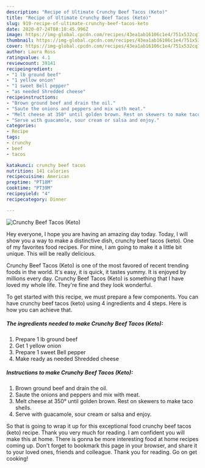 ```yaml
---
description: "Recipe of Ultimate Crunchy Beef Tacos (Keto)"
title: "Recipe of Ultimate Crunchy Beef Tacos (Keto)"
slug: 919-recipe-of-ultimate-crunchy-beef-tacos-keto
date: 2020-07-24T08:10:45.996Z
image: https://img-global.cpcdn.com/recipes/43ea1ab16106c1e4/751x532cq70/crunchy-beef-tacos-keto-recipe-main-photo.jpg
thumbnail: https://img-global.cpcdn.com/recipes/43ea1ab16106c1e4/751x532cq70/crunchy-beef-tacos-keto-recipe-main-photo.jpg
cover: https://img-global.cpcdn.com/recipes/43ea1ab16106c1e4/751x532cq70/crunchy-beef-tacos-keto-recipe-main-photo.jpg
author: Laura Ross
ratingvalue: 4.1
reviewcount: 39141
recipeingredient:
- "1 lb ground beef"
- "1 yellow onion"
- "1 sweet Bell pepper"
- "as needed Shredded cheese"
recipeinstructions:
- "Brown ground beef and drain the oil."
- "Saute the onions and peppers and mix with meat."
- "Melt cheese at 350° until golden brown. Rest on skewers to make taco shells."
- "Serve with guacamole, sour cream or salsa and enjoy."
categories:
- Recipe
tags:
- crunchy
- beef
- tacos

katakunci: crunchy beef tacos 
nutrition: 141 calories
recipecuisine: American
preptime: "PT18M"
cooktime: "PT39M"
recipeyield: "4"
recipecategory: Dinner

---
```



![Crunchy Beef Tacos (Keto)](https://img-global.cpcdn.com/recipes/43ea1ab16106c1e4/751x532cq70/crunchy-beef-tacos-keto-recipe-main-photo.jpg)

Hey everyone, I hope you are having an amazing day today. Today, I will show you a way to make a distinctive dish, crunchy beef tacos (keto). One of my favorites food recipes. For mine, I am going to make it a little bit unique. This will be really delicious.

Crunchy Beef Tacos (Keto) is one of the most favored of recent trending foods in the world. It's easy, it is quick, it tastes yummy. It is enjoyed by millions every day. Crunchy Beef Tacos (Keto) is something that I have loved my whole life. They're fine and they look wonderful.




To get started with this recipe, we must prepare a few components. You can have crunchy beef tacos (keto) using 4 ingredients and 4 steps. Here is how you can achieve that.

<!--inarticleads1-->

##### The ingredients needed to make Crunchy Beef Tacos (Keto):

1. Prepare 1 lb ground beef
1. Get 1 yellow onion
1. Prepare 1 sweet Bell pepper
1. Make ready as needed Shredded cheese




<!--inarticleads2-->

##### Instructions to make Crunchy Beef Tacos (Keto):

1. Brown ground beef and drain the oil.
1. Saute the onions and peppers and mix with meat.
1. Melt cheese at 350° until golden brown. Rest on skewers to make taco shells.
1. Serve with guacamole, sour cream or salsa and enjoy.




So that is going to wrap it up for this exceptional food crunchy beef tacos (keto) recipe. Thank you very much for reading. I am confident you will make this at home. There is gonna be more interesting food at home recipes coming up. Don't forget to bookmark this page in your browser, and share it to your loved ones, friends and colleague. Thank you for reading. Go on get cooking!
